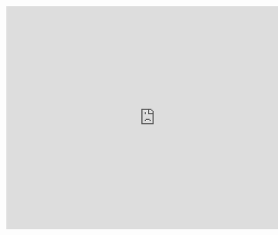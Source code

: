 <!DOCTYPE html>
  <html>
<iframe src="https://calendar.google.com/calendar/embed?height=600&wkst=1&bgcolor=%23ffffff&ctz=America%2FNew_York&src=MTY4MjQ1MEBmY3Bzc2Nob29scy5uZXQ&src=YWRkcmVzc2Jvb2sjY29udGFjdHNAZ3JvdXAudi5jYWxlbmRhci5nb29nbGUuY29t&src=ZmNwc3NjaG9vbHMubmV0X2NsYXNzcm9vbTE1ZjJhNWM4QGdyb3VwLmNhbGVuZGFyLmdvb2dsZS5jb20&src=Y19jbGFzc3Jvb20xYjc0NTJhY0Bncm91cC5jYWxlbmRhci5nb29nbGUuY29t&src=ZmNwc3NjaG9vbHMubmV0X2NsYXNzcm9vbTNhYTcyZjRlQGdyb3VwLmNhbGVuZGFyLmdvb2dsZS5jb20&src=ZmNwc3NjaG9vbHMubmV0X2NsYXNzcm9vbWI4YmI1ZDhmQGdyb3VwLmNhbGVuZGFyLmdvb2dsZS5jb20&src=ZmNwc3NjaG9vbHMubmV0X2NsYXNzcm9vbTc0OTk2MzUzQGdyb3VwLmNhbGVuZGFyLmdvb2dsZS5jb20&src=Y19jbGFzc3Jvb200NGFlYTBjYkBncm91cC5jYWxlbmRhci5nb29nbGUuY29t&src=ZW4udXNhI2hvbGlkYXlAZ3JvdXAudi5jYWxlbmRhci5nb29nbGUuY29t&src=ZmNwc3NjaG9vbHMubmV0X2NsYXNzcm9vbTAwNzYxNTE0QGdyb3VwLmNhbGVuZGFyLmdvb2dsZS5jb20&src=ZmNwc3NjaG9vbHMubmV0X2NsYXNzcm9vbTIyNDEzY2FlQGdyb3VwLmNhbGVuZGFyLmdvb2dsZS5jb20&src=ZmNwc3NjaG9vbHMubmV0X2NsYXNzcm9vbTUzNDMzMThhQGdyb3VwLmNhbGVuZGFyLmdvb2dsZS5jb20&src=ZmNwc3NjaG9vbHMubmV0X2NsYXNzcm9vbWQ3NGNmN2JhQGdyb3VwLmNhbGVuZGFyLmdvb2dsZS5jb20&src=ZmNwc3NjaG9vbHMubmV0X2NsYXNzcm9vbWM5ZjQwZGIzQGdyb3VwLmNhbGVuZGFyLmdvb2dsZS5jb20&src=ZmNwc3NjaG9vbHMubmV0X2NsYXNzcm9vbTVjMTY4OTllQGdyb3VwLmNhbGVuZGFyLmdvb2dsZS5jb20&color=%23039BE5&color=%2333B679&color=%23c26401&color=%23007b83&color=%23202124&color=%23202124&color=%23c26401&color=%23b80672&color=%230B8043&color=%23202124&color=%23137333&color=%230047a8&color=%237627bb&color=%230047a8&color=%23137333"style="border:solid=1px#777"width="800"height="600" frameborder="0"scrolling="no"></iframe>
  </html>
